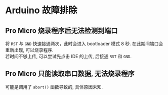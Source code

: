 # Arduino 故障排除

## Pro Micro 烧录程序后无法检测到端口

将 `RST` 与 `GND` 快速接通两次，此时会进入 bootloader 模式 8 秒. 在此期间端口会重新出现, 可以烧录程序.  
若时间不够上传, 可以尝试先点击 IDE 的上传, 后接通 `RST` 和 `GND`.  

## Pro Micro 只能读取串口数据, 无法烧录程序

可能是调用了 `abort()` 函数导致的, 具体原因未知.  
